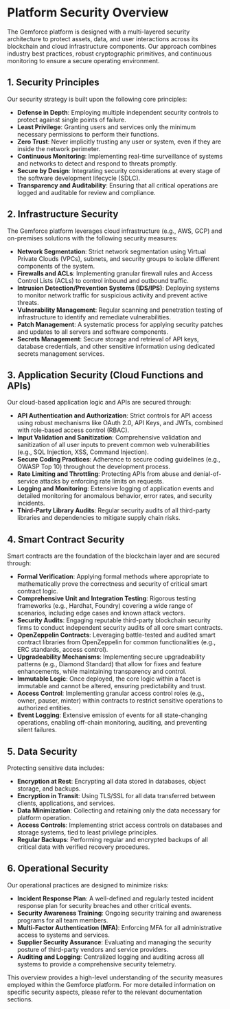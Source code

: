 # Platform Security Overview

The Gemforce platform is designed with a multi-layered security architecture to protect assets, data, and user interactions across its blockchain and cloud infrastructure components. Our approach combines industry best practices, robust cryptographic primitives, and continuous monitoring to ensure a secure operating environment.

## 1. Security Principles

Our security strategy is built upon the following core principles:

*   **Defense in Depth**: Employing multiple independent security controls to protect against single points of failure.
*   **Least Privilege**: Granting users and services only the minimum necessary permissions to perform their functions.
*   **Zero Trust**: Never implicitly trusting any user or system, even if they are inside the network perimeter.
*   **Continuous Monitoring**: Implementing real-time surveillance of systems and networks to detect and respond to threats promptly.
*   **Secure by Design**: Integrating security considerations at every stage of the software development lifecycle (SDLC).
*   **Transparency and Auditability**: Ensuring that all critical operations are logged and auditable for review and compliance.

## 2. Infrastructure Security

The Gemforce platform leverages cloud infrastructure (e.g., AWS, GCP) and on-premises solutions with the following security measures:

*   **Network Segmentation**: Strict network segmentation using Virtual Private Clouds (VPCs), subnets, and security groups to isolate different components of the system.
*   **Firewalls and ACLs**: Implementing granular firewall rules and Access Control Lists (ACLs) to control inbound and outbound traffic.
*   **Intrusion Detection/Prevention Systems (IDS/IPS)**: Deploying systems to monitor network traffic for suspicious activity and prevent active threats.
*   **Vulnerability Management**: Regular scanning and penetration testing of infrastructure to identify and remediate vulnerabilities.
*   **Patch Management**: A systematic process for applying security patches and updates to all servers and software components.
*   **Secrets Management**: Secure storage and retrieval of API keys, database credentials, and other sensitive information using dedicated secrets management services.

## 3. Application Security (Cloud Functions and APIs)

Our cloud-based application logic and APIs are secured through:

*   **API Authentication and Authorization**: Strict controls for API access using robust mechanisms like OAuth 2.0, API Keys, and JWTs, combined with role-based access control (RBAC).
*   **Input Validation and Sanitization**: Comprehensive validation and sanitization of all user inputs to prevent common web vulnerabilities (e.g., SQL Injection, XSS, Command Injection).
*   **Secure Coding Practices**: Adherence to secure coding guidelines (e.g., OWASP Top 10) throughout the development process.
*   **Rate Limiting and Throttling**: Protecting APIs from abuse and denial-of-service attacks by enforcing rate limits on requests.
*   **Logging and Monitoring**: Extensive logging of application events and detailed monitoring for anomalous behavior, error rates, and security incidents.
*   **Third-Party Library Audits**: Regular security audits of all third-party libraries and dependencies to mitigate supply chain risks.

## 4. Smart Contract Security

Smart contracts are the foundation of the blockchain layer and are secured through:

*   **Formal Verification**: Applying formal methods where appropriate to mathematically prove the correctness and security of critical smart contract logic.
*   **Comprehensive Unit and Integration Testing**: Rigorous testing frameworks (e.g., Hardhat, Foundry) covering a wide range of scenarios, including edge cases and known attack vectors.
*   **Security Audits**: Engaging reputable third-party blockchain security firms to conduct independent security audits of all core smart contracts.
*   **OpenZeppelin Contracts**: Leveraging battle-tested and audited smart contract libraries from OpenZeppelin for common functionalities (e.g., ERC standards, access control).
*   **Upgradeability Mechanisms**: Implementing secure upgradeability patterns (e.g., Diamond Standard) that allow for fixes and feature enhancements, while maintaining transparency and control.
*   **Immutable Logic**: Once deployed, the core logic within a facet is immutable and cannot be altered, ensuring predictability and trust.
*   **Access Control**: Implementing granular access control roles (e.g., owner, pauser, minter) within contracts to restrict sensitive operations to authorized entities.
*   **Event Logging**: Extensive emission of events for all state-changing operations, enabling off-chain monitoring, auditing, and preventing silent failures.

## 5. Data Security

Protecting sensitive data includes:

*   **Encryption at Rest**: Encrypting all data stored in databases, object storage, and backups.
*   **Encryption in Transit**: Using TLS/SSL for all data transferred between clients, applications, and services.
*   **Data Minimization**: Collecting and retaining only the data necessary for platform operation.
*   **Access Controls**: Implementing strict access controls on databases and storage systems, tied to least privilege principles.
*   **Regular Backups**: Performing regular and encrypted backups of all critical data with verified recovery procedures.

## 6. Operational Security

Our operational practices are designed to minimize risks:

*   **Incident Response Plan**: A well-defined and regularly tested incident response plan for security breaches and other critical events.
*   **Security Awareness Training**: Ongoing security training and awareness programs for all team members.
*   **Multi-Factor Authentication (MFA)**: Enforcing MFA for all administrative access to systems and services.
*   **Supplier Security Assurance**: Evaluating and managing the security posture of third-party vendors and service providers.
*   **Auditing and Logging**: Centralized logging and auditing across all systems to provide a comprehensive security telemetry.

This overview provides a high-level understanding of the security measures employed within the Gemforce platform. For more detailed information on specific security aspects, please refer to the relevant documentation sections.